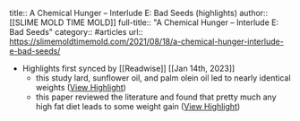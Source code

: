 title:: A Chemical Hunger – Interlude E: Bad Seeds (highlights)
author:: [[SLIME MOLD TIME MOLD]]
full-title:: "A Chemical Hunger – Interlude E: Bad Seeds"
category:: #articles
url:: https://slimemoldtimemold.com/2021/08/18/a-chemical-hunger-interlude-e-bad-seeds/

- Highlights first synced by [[Readwise]] [[Jan 14th, 2023]]
	- this study lard, sunflower oil, and palm olein oil led to nearly identical weights ([View Highlight](https://read.readwise.io/read/01gpqh3w1nnswjxt6ez1w0wqw6))
	- this paper reviewed the literature and found that pretty much any high fat diet leads to some weight gain ([View Highlight](https://read.readwise.io/read/01gpqh3a046ebtr2pnp5ce6v5s))
